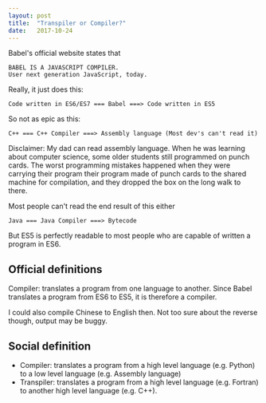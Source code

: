 ```yaml
---
layout: post
title:  "Transpiler or Compiler?"
date:   2017-10-24
---
```


Babel's official website states that 
```
BABEL IS A JAVASCRIPT COMPILER.
User next generation JavaScript, today.
```

Really, it just does this:
```
Code written in ES6/ES7 === Babel ===> Code written in ES5
```

So not as epic as this:
```
C++ === C++ Compiler ===> Assembly language (Most dev's can't read it)
```

Disclaimer: My dad can read assembly language.
When he was learning about computer science, 
some older students still programmed on punch cards.
The worst programming mistakes happened when 
they were carrying their program their program made of punch cards
to the shared machine for compilation,
and they dropped the box on the long walk to there.

Most people can't read the end result of this either
```
Java === Java Compiler ===> Bytecode
```

But ES5 is perfectly readable to most people who are capable of written
a program in ES6. 

## Official definitions

Compiler: translates a program from one language to another.
Since Babel translates a program from ES6 to ES5, it is therefore a compiler.

I could also compile Chinese to English then.
Not too sure about the reverse though, output may be buggy.

## Social definition

* Compiler: translates a program from a high level language (e.g. Python)
	to a low level language (e.g. Assembly language)
* Transpiler: translates a program from a high level language (e.g. Fortran)
	to another high level language (e.g. C++).



